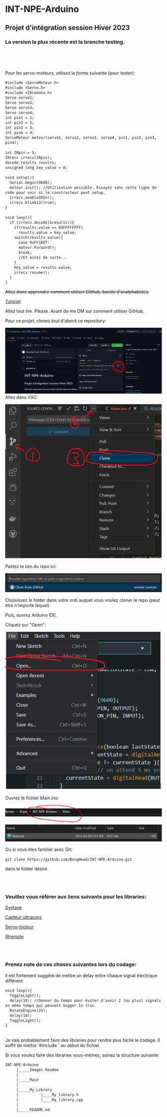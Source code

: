 # INT-NPE-Arduino
## Projet d'intégration session Hiver 2023


### **La version la plus récente est la branche testing.**

<br/>
<br/>
<br/>

Pour les servo-moteurs, utilisez la *forme* suivante (pour tester):
```
#include <ServoMoteur.h>
#include <Servo.h>
#include <IRremote.h>
Servo servo1;
Servo servo2;
Servo servo3;
Servo servo4;
int pin1 = 1;
int pin2 = 2;
int pin3 = 3;
int pin4 = 4;
ServoMoteur moteur(servo1, servo2, servo3, servo4, pin1, pin2, pin3, pin4);

int IRpin = 5;
IRrecv irrecv(IRpin);
decode_results results;
unsigned long key_value = 0;

void setup(){
  Serial.begin(9600);
  moteur.init(); //Utilisation possible. Essayez sans cette ligne de code pour voir si le constructeur peut setup.
  irrecv.enableIRIn();
  irrecv.blink13(true);
}

void loop(){
  if (irrecv.decode(&results)){
    if(results.value == 0XFFFFFFFF)
      results.value = key_value;
    switch(results_value){
      case 0xFF18E7:
      moteur.Forward();
      break;
      //Et ainsi de suite...
    }
    key_value = results.value;
    irrecv.resume();
  }
}
```

~~Allez donc apprendre comment utiliser GitHub, bande d'analphabètes.~~

[Tutoriel](https://docs.github.com/en/get-started)

Allez tout lire. Please. Avant de me DM sur comment utiliser GitHub.

Pour ce projet, clonez tout d'abord ce repository:

![Étape 1:](https://github.com/BongHead/INT-NPE-Arduino/blob/main/Images%20readme/0.PNG?raw=true)
Allez dans VSC:

![Étape 2:](https://github.com/BongHead/INT-NPE-Arduino/blob/main/Images%20readme/1.PNG?raw=true)

Pastez le lien du repo ici:

![3:](https://github.com/BongHead/INT-NPE-Arduino/blob/main/Images%20readme/2.PNG?raw=true)

Choisissez le folder dans votre ordi auquel vous voulez cloner le repo (peut être n'importe lequel)

Puis, ouvrez Arduino IDE.

Cliquez sur "Open":

![4:](https://github.com/BongHead/INT-NPE-Arduino/blob/main/Images%20readme/3.PNG?raw=true)

Ouvrez le fichier Main.ino:

![5:](https://github.com/BongHead/INT-NPE-Arduino/blob/main/Images%20readme/4.PNG?raw=true)

Ou si vous êtes familier avec Git:

``` git clone https://github.com/BongHead/INT-NPE-Arduino.git ```

dans le folder désiré.



<br/>
<br/>

### **Veuillez vous référer aux liens suivants pour les libraries:**

[Syntaxe](https://www.arduino.cc/reference/en/)

[Capteur ultrasons](https://www.arduino.cc/reference/en/libraries/hcsr04-ultrasonic-sensor/)

[Servo-moteur](https://docs.arduino.cc/learn/electronics/servo-motors)

[IRremote](https://github.com/Arduino-IRremote/Arduino-IRremote)


<br/>
<br/>

### **Prenez note de ces choses suivantes lors du codage:**
Il est fortement suggéré de mettre un delay entre chaque signal électrique différent:
```
void loop(){
  ToggleLight();
  delay(10); //Donner du temps pour éviter d'avoir 2 (ou plus) signals en même temps qui peuvent bugger le truc.
  RotateEngine(25);
  delay(10);
  ToggleLight();
}
```
<br/>
Je vais probablement faire des libraries pour rendre plus facile le codage. Il suffit de mettre `#include <my_library>` au début du fichier.

Si vous voulez faire des libraries vous-mêmes, suivez la structure suivante:
```
INT-NPE-Arduino
     |_____Images Readme
     |
     |_____Main
     |
     |_____My_Library
     |          |____My_library.h
     |          |____My_library.cpp
     |
     |_____README.md
```
